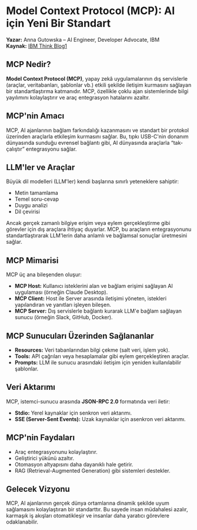 # Model Context Protocol (MCP): AI için Yeni Bir Standart

**Yazar:** Anna Gutowska – AI Engineer, Developer Advocate, IBM  
**Kaynak:** [IBM Think Blog](https://www.ibm.com/think/topics/model-context-protocol)[1](https://www.ibm.com/think/topics/model-context-protocol)

## MCP Nedir?

**Model Context Protocol (MCP)**, yapay zekâ uygulamalarının dış servislerle (araçlar, veritabanları, şablonlar vb.) etkili şekilde iletişim kurmasını sağlayan bir standartlaştırma katmanıdır. MCP, özellikle çoklu ajan sistemlerinde bilgi yayılımını kolaylaştırır ve araç entegrasyon hatalarını azaltır.

## MCP'nin Amacı

MCP, AI ajanlarının bağlam farkındalığı kazanmasını ve standart bir protokol üzerinden araçlarla etkileşim kurmasını sağlar. Bu, tıpkı USB-C'nin donanım dünyasında sunduğu evrensel bağlantı gibi, AI dünyasında araçlarla “tak-çalıştır” entegrasyonu sağlar.

## LLM'ler ve Araçlar

Büyük dil modelleri (LLM'ler) kendi başlarına sınırlı yeteneklere sahiptir:

- Metin tamamlama
- Temel soru-cevap
- Duygu analizi
- Dil çevirisi

Ancak gerçek zamanlı bilgiye erişim veya eylem gerçekleştirme gibi görevler için dış araçlara ihtiyaç duyarlar. MCP, bu araçların entegrasyonunu standartlaştırarak LLM'lerin daha anlamlı ve bağlamsal sonuçlar üretmesini sağlar.

## MCP Mimarisi

MCP üç ana bileşenden oluşur:

- **MCP Host:** Kullanıcı isteklerini alan ve bağlam erişimi sağlayan AI uygulaması (örneğin Claude Desktop).
- **MCP Client:** Host ile Server arasında iletişimi yöneten, istekleri yapılandıran ve yanıtları işleyen bileşen.
- **MCP Server:** Dış servislerle bağlantı kurarak LLM'e bağlam sağlayan sunucu (örneğin Slack, GitHub, Docker).

## MCP Sunucuları Üzerinden Sağlananlar

- **Resources:** Veri tabanlarından bilgi çekme (salt veri, işlem yok).
- **Tools:** API çağrıları veya hesaplamalar gibi eylem gerçekleştiren araçlar.
- **Prompts:** LLM ile sunucu arasındaki iletişim için yeniden kullanılabilir şablonlar.

## Veri Aktarımı

MCP, istemci-sunucu arasında **JSON-RPC 2.0** formatında veri iletir:

- **Stdio:** Yerel kaynaklar için senkron veri aktarımı.
- **SSE (Server-Sent Events):** Uzak kaynaklar için asenkron veri aktarımı.

## MCP'nin Faydaları

- Araç entegrasyonunu kolaylaştırır.
- Geliştirici yükünü azaltır.
- Otomasyon altyapısını daha dayanıklı hale getirir.
- RAG (Retrieval-Augmented Generation) gibi sistemleri destekler.

## Gelecek Vizyonu

MCP, AI ajanlarının gerçek dünya ortamlarına dinamik şekilde uyum sağlamasını kolaylaştıran bir standarttır. Bu sayede insan müdahalesi azalır, karmaşık iş akışları otomatikleşir ve insanlar daha yaratıcı görevlere odaklanabilir.